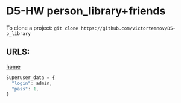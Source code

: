 # D5-HW person_library+friends
To clone a project: `git clone https://github.com/victortemnov/D5-p_library`
## URLS:
[home](127.0.0.1:8000)
```javascript
Superuser_data = {
  "login": admin,
  "pass": 1,
}
```
